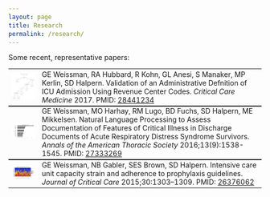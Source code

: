 ```yaml
---
layout: page
title: Research
permalink: /research/
---
```


Some recent, representative papers:

<table>
<tr style="outline: thin solid"><td><center><img src='/images/cart_ccm.png'></td><td>GE Weissman, RA Hubbard, R Kohn, GL Anesi, S Manaker, MP Kerlin, SD Halpern. Validation of an Administrative Defnition of ICU Admission Using Revenue Center Codes.<i> Critical Care Medicine</i> 2017. PMID: <a href='https://www.ncbi.nlm.nih.gov/pubmed/28441234'>28441234</a></td></tr>

<tr style="outline: thin solid"><td><center><img src='/images/ards_terms_annats.png'></td><td>GE Weissman, MO Harhay, RM Lugo, BD Fuchs, SD Halpern, ME Mikkelsen. Natural Language Processing to Assess Documentation of Features of Critical Illness in Discharge Documents of Acute Respiratory Distress Syndrome Survivors. <i>Annals of the American Thoracic Society</i> 2016;13(9):1538-1545. PMID: <a href='https://www.ncbi.nlm.nih.gov/pubmed/27333269'>27333269</a></td></tr>

<tr style="outline: thin solid"><td><center><img src='/images/ppx_jcc.png'>
</td><td>GE Weissman, NB Gabler, SES Brown, SD Halpern. Intensive care unit capacity strain and adherence to prophylaxis guidelines. <i>Journal of Critical Care</i>  2015;30:1303–1309. PMID: <a href='https://www.ncbi.nlm.nih.gov/pubmed/?term=26376062'>26376062</a></td></tr>


</table>
